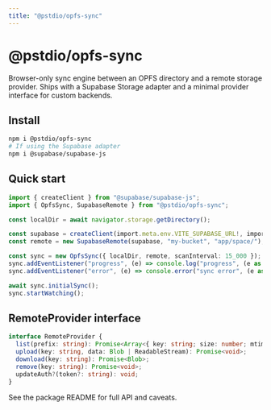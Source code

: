 ```yaml
---
title: "@pstdio/opfs-sync"
---
```


# @pstdio/opfs-sync

Browser-only sync engine between an OPFS directory and a remote storage provider. Ships with a Supabase Storage adapter and a minimal provider interface for custom backends.

## Install

```bash
npm i @pstdio/opfs-sync
# If using the Supabase adapter
npm i @supabase/supabase-js
```

## Quick start

```ts
import { createClient } from "@supabase/supabase-js";
import { OpfsSync, SupabaseRemote } from "@pstdio/opfs-sync";

const localDir = await navigator.storage.getDirectory();

const supabase = createClient(import.meta.env.VITE_SUPABASE_URL!, import.meta.env.VITE_SUPABASE_ANON_KEY!);
const remote = new SupabaseRemote(supabase, "my-bucket", "app/space/");

const sync = new OpfsSync({ localDir, remote, scanInterval: 15_000 });
sync.addEventListener("progress", (e) => console.log("progress", (e as CustomEvent).detail));
sync.addEventListener("error", (e) => console.error("sync error", (e as CustomEvent).detail));

await sync.initialSync();
sync.startWatching();
```

## RemoteProvider interface

```ts
interface RemoteProvider {
  list(prefix: string): Promise<Array<{ key: string; size: number; mtimeMs: number; sha256?: string }>>;
  upload(key: string, data: Blob | ReadableStream): Promise<void>;
  download(key: string): Promise<Blob>;
  remove(key: string): Promise<void>;
  updateAuth?(token?: string): void;
}
```

See the package README for full API and caveats.
